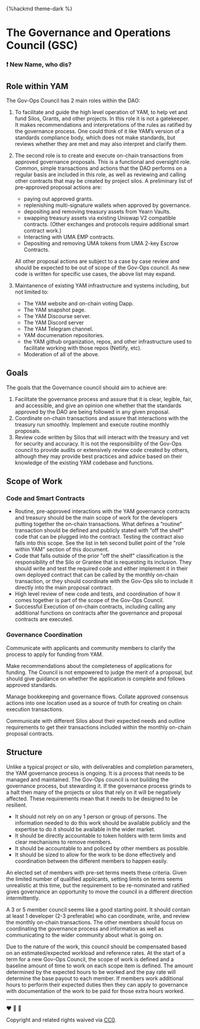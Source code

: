 {%hackmd theme-dark %}


# The Governance and Operations Council (GSC)



### ❗ New Name, who dis?


## Role within YAM

The Gov-Ops Council has 2 main roles within the DAO:

1. To facilitate and guide the high level operation of YAM, to help vet and fund Silos, Grants, and other projects. In this role it is not a gatekeeper. It makes recommendations and interpretations of the rules as ratified by the governance process. One could think of it like YAM’s version of a standards compliance body, which does not make standards, but reviews whether they are met and may also interpret and clarify them.
2. The second role is to create and execute on-chain transactions from approved governance proposals. This is a functional and oversight role. Common, simple transactions and actions that the DAO performs on a regular basis are included in this role, as well as reviewing and calling other contracts that may be created by project silos. A preliminary list of pre-approved proposal actions are:

    - paying out approved grants.
    - replenishing multi-signature wallets when approved by governance.
    - depositing and removing treasury assets from Yearn Vaults.
    - swapping treasury assets via existing Uniswap V2 compatible contracts. (Other exchanges and protocols require additional smart contract work.)
    - Interacting with UMA EMP contracts.
    - Depositing and removing UMA tokens from UMA 2-key Escrow Contracts.

    All other proposal actions are subject to a case by case review and should be expected to be out of scope of the Gov-Ops council. As new code is written for specific use cases, the above list may expand.

3. Maintanence of existing YAM infrastructure and systems including, but not limited to:
    - The YAM website and on-chain voting Dapp.
    - The YAM snapshot page.
    - The YAM Discourse server.
    - The YAM Discord server
    - The YAM Telegram channel.
    - YAM documenation repositories.
    - the YAM github organization, repos, and other infrastructure used to facilitate working with those repos (Netlify, etc).
    - Moderation of all of the above.

## Goals

The goals that the Governance council should aim to achieve are:

1. Facilitate the governance process and assure that it is clear, legible, fair, and accessible, and give an opinion one whether that the standards approved by the DAO are being followed in any given proposal.
2. Coordinate on-chain transactions and assure that interactions with the treasury run smoothly. Implement and execute routine monthly proposals.
3. Review code written by Silos that will interact with the treasury and vet for security and accuracy. It is not the responsibility of the Gov-Ops council to provide audits or extensively review code created by others, although they may provide best practices and advice based on their knowledge of the existing YAM codebase and functions.

## Scope of Work

### Code and Smart Contracts

- Routine, pre-approved interactions with the YAM governance contracts and treasury should be the main scope of work for the developers putting together the on-chain transactions. What defines a “routine” transaction should be defined and publicly stated with “off the shelf” code that can be plugged into the contract. Testing the contract also falls into this scope. See the list in teh second bullet point of the "role within YAM" section of this document.
- Code that falls outside of the prior "off the shelf" classification is the responsibility of the Silo or Grantee that is requesting its inclusion. They should write and test the required code and either implement it in their own deployed contract that can be called by the monthly on-chain transaction, or they should coordinate with the Gov-Ops silo to include it directly into the main proposal contract.
- High level review of new code and tests, and coordination of how it comes together is part of the scope of the Gov-Ops Council.
- Successful Execution of on-chain contracts, including calling any additional functions on contracts after the governance and proposal contracts are executed.

### Governance Coordination

Communicate with applicants and community members to clarify the process to apply for funding from YAM.

Make recommendations about the completeness of applications for funding. The Council is not empowered to judge the merit of a proposal, but should give guidance on whether the application is complete and follows approved standards.

Manage bookkeeping and governance flows. Collate approved consensus actions into one location used as a source of truth for creating on chain execution transactions.

Communicate with different Silos about their expected needs and outline requirements to get their transactions included within the monthly on-chain proposal contracts.

## Structure

Unlike a typical project or silo, with deliverables and completion parameters, the YAM governance process is ongoing. It is a process that needs to be managed and maintained. The Gov-Ops council is not building the governance process, but stewarding it. If the governance process grinds to a halt then many of the projects or silos that rely on it will be negatively affected. These requirements mean that it needs to be designed to be resilient.

- It should not rely on on any 1 person or group of persons. The information needed to do this work should be available publicly and the expertise to do it should be available in the wider market.
- It should be directly accountable to token holders with term limits and clear mechanisms to remove members.
- It should be accountable to and policed by other members as possible.
- It should be sized to allow for the work to be done effectively and coordination between the different members to happen easily.

An elected set of members with pre-set terms meets these criteria. Given the limited number of qualified applicants, setting limits on terms seems unrealistic at this time, but the requirement to be re-nominated and ratified gives governance an opportunity to move the council in a different direction intermittently.

A 3 or 5 member council seems like a good starting point. It should contain at least 1 developer (2-3 preferable) who can coordinate, write, and review the monthly on-chain transactions. The other members should focus on coordinating the governance process and information as well as communicating to the wider community about what is going on.

Due to the nature of the work, this council should be compensated based on an estimated/expected workload and reference rates. At the start of a term for a new Gov-Ops Council, the scope of work is defined and a baseline amount of time to work on each scope item is defined. The amount determined by the expected hours to be worked and the pay rate will determine the base payout to each member. If members work additional hours to perform their expected duties then they can apply to governance with documentation of the work to be paid for those extra hours worked.

---

:heart: :rocket: :sweet_potato:

Copyright and related rights waived via [CC0](https://creativecommons.org/publicdomain/zero/1.0/).
